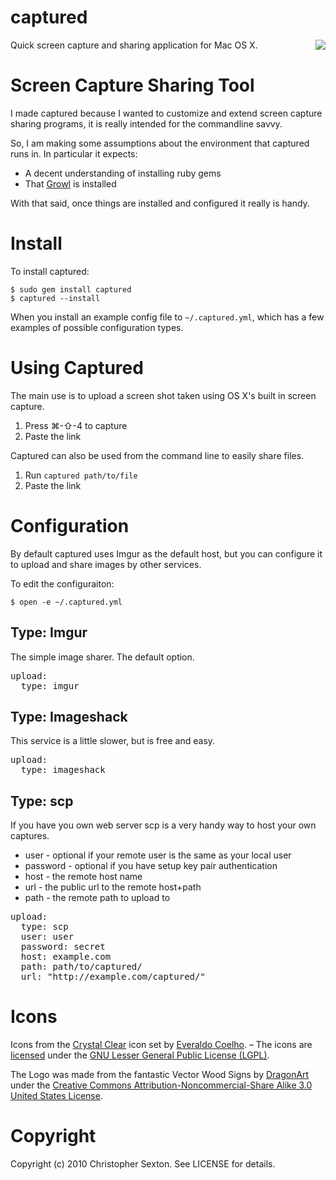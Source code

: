captured
========

<img src="http://github.com/csexton/captured/raw/master/resources/captured.png" align="right" />

Quick screen capture and sharing application for Mac OS X.

Screen Capture Sharing Tool
===========================

I made captured because I wanted to customize and extend screen capture sharing programs, it is really intended for the commandline savvy.

So, I am making some assumptions about the environment that captured runs in. In particular it expects:

 * A decent understanding of installing ruby gems
 * That [Growl](http://growl.info/) is installed

With that said, once things are installed and configured it really is handy.

Install
=======

To install captured:

    $ sudo gem install captured
    $ captured --install

When you install an example config file to `~/.captured.yml`, which has a few examples of possible configuration types.

Using Captured
==============

The main use is to upload a screen shot taken using OS X's built in screen capture.

 1. Press ⌘-⇧-4 to capture
 2. Paste the link

Captured can also be used from the command line to easily share files.

 1. Run `captured path/to/file`
 2. Paste the link

Configuration
=============

By default captured uses Imgur as the default host, but you can configure it to upload and share images by other services.

To edit the configuraiton:

    $ open -e ~/.captured.yml

Type: Imgur
-----------
The simple image sharer. The default option.

<pre>
upload:
  type: imgur
</pre>

Type: Imageshack
----------------
This service is a little slower, but is free and easy.

<pre>
upload:
  type: imageshack
</pre>


Type: scp
---------

If you have you own web server scp is a very handy way to host your own captures.

 * user - optional if your remote user is the same as your local user
 * password - optional if you have setup key pair authentication
 * host - the remote host name
 * url - the public url to the remote host+path
 * path - the remote path to upload to

<pre>
upload:
  type: scp
  user: user
  password: secret
  host: example.com
  path: path/to/captured/
  url: "http://example.com/captured/"
</pre>

Icons
=====

Icons from the [Crystal Clear](http://www.everaldo.com/crystal/) icon set by [Everaldo Coelho](http://en.wikipedia.org/wiki/Everaldo_Coelho). – The icons are [licensed](http://www.everaldo.com/crystal/?action=license) under the [GNU Lesser General Public License (LGPL)](http://en.wikipedia.org/wiki/GNU_Lesser_General_Public_License).

The Logo was made from the fantastic Vector Wood Signs by [DragonArt](http://dragonartz.wordpress.com) under the [Creative Commons Attribution-Noncommercial-Share Alike 3.0 United States License](http://creativecommons.org/licenses/by-nc-sa/3.0/us/).

Copyright
=========

Copyright (c) 2010 Christopher Sexton. See LICENSE for details.